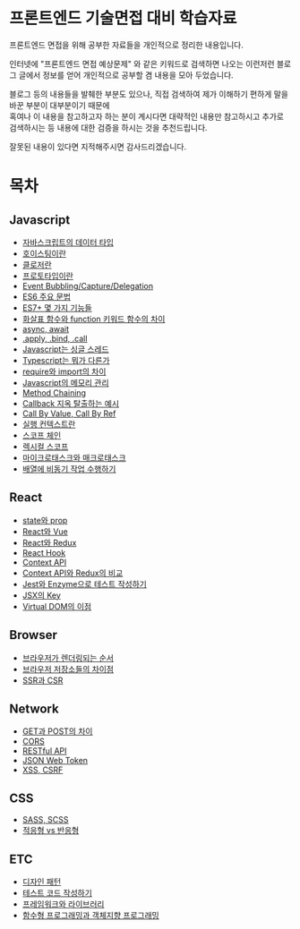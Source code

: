 # 프론트엔드 기술면접 대비 학습자료

프론트엔드 면접을 위해 공부한 자료들을 개인적으로 정리한 내용입니다.

인터넷에 "프론트엔드 면접 예상문제" 와 같은 키워드로 검색하면 나오는 이런저런 블로그 글에서 정보를 얻어 개인적으로 공부할 겸 내용을 모아 두었습니다.

블로그 등의 내용들을 발췌한 부분도 있으나, 직접 검색하여 제가 이해하기 편하게 말을 바꾼 부분이 대부분이기 때문에  
혹여나 이 내용을 참고하고자 하는 분이 계시다면 대략적인 내용만 참고하시고 추가로 검색하시는 등 내용에 대한 검증을 하시는 것을 추천드립니다.

잘못된 내용이 있다면 지적해주시면 감사드리겠습니다.

# 목차

## Javascript

- [자바스크립트의 데이터 타입](./answers.md/#자바스크립트의-데이터-타입)
- [호이스팅이란](./answers.md/#호이스팅이란)
- [클로저란](./answers.md/#클로저란)
- [프로토타입이란](./answers.md/#프로토타입이란)
- [Event Bubbling/Capture/Delegation](./answers.md/#event-bubblingcapturedelegation)
- [ES6 주요 문법](./answers.md/#es6-주요-문법)
- [ES7+ 몇 가지 기능들](./answers.md/#es7-몇-가지-기능들)
- [화살표 함수와 function 키워드 함수의 차이](./answers.md/#화살표-함수와-function-키워드-함수)
- [async, await](./answers.md#async-await)
- [.apply, .bind, .call](./answers.md/#apply-bind-call)
- [Javascript는 싱글 스레드](./answers.md/#javascript는-싱글-스레드)
- [Typescript는 뭐가 다른가](./answers.md/#typescript는-뭐가-다른가)
- [require와 import의 차이](./answers.md/#require와-import의-차이)
- [Javascript의 메모리 관리](./answers.md/#javascript의-메모리-관리)
- [Method Chaining](./answers.md/#method-chaining)
- [Callback 지옥 탈출하는 예시](./answers.md/#callback-지옥-탈출하기)
- [Call By Value, Call By Ref](./answers.md/#call-by-value-call-by-ref)
- [실행 컨텍스트란](./answers.md/#execution-context)
- [스코프 체인](./answers.md/#스코프-체인이란)
- [렉시컬 스코프](./answers.md/#렉시컬-스코프)
- [마이크로태스크와 매크로태스크](./answers.md/#마이크로태스크와-매크로태스크)
- [배열에 비동기 작업 수행하기](./answers.md/#배열에-비동기-작업-수행하기)

## React

- [state와 prop](./answers.md/#state와-prop)
- [React와 Vue](./answers.md/#react와-vue)
- [React와 Redux](./answers.md/#react와-redux)
- [React Hook](./answers.md/#react-hook)
- [Context API](./answers.md/#context-api)
- [Context API와 Redux의 비교](./answers.md/#context-api와-redux의-비교)
- [Jest와 Enzyme으로 테스트 작성하기](./answers.md/#jest와-enzyme으로-테스트-작성하기)
- [JSX의 Key](./answers.md/#jsx의-key)
- [Virtual DOM의 이점](./answers.md/#virtual-dom의-이점)

## Browser

- [브라우저가 렌더링되는 순서](./answers.md/#웹-페이지가-렌더링되는-과정)
- [브라우저 저장소들의 차이점](./answers.md/#브라우저-저장소들의-차이점)
- [SSR과 CSR](./answers.md/#ssr과-csr)

## Network

- [GET과 POST의 차이](./answers.md/#get과-post의-차이)
- [CORS](./answers.md/#cors)
- [RESTful API](./answers.md/#restful-api)
- [JSON Web Token](./answers.md/#json-web-token)
- [XSS, CSRF](./answers.md/#xss-csrf)

## CSS

- [SASS, SCSS](./answers.md/#sass-scss)
- [적응형 vs 반응형](./answers.md/#적응형-vs-반응형)

## ETC

- [디자인 패턴](./answers.md/#디자인-패턴)
- [테스트 코드 작성하기](./answers.md/#테스트-코드-작성하기)
- [프레임워크와 라이브러리](./answers.md/#프레임워크와-라이브러리)
- [함수형 프로그래밍과 객체지향 프로그래밍](./answers.md/#함수형-프로그래밍과-객체지향-프로그래밍)
